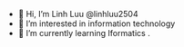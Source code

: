 - 👋 Hi, I’m Linh Luu @linhluu2504
- 👀 I’m interested in information technology
- 🌱 I’m currently learning Iformatics
.

<!---
linhluu2504/linhluu2504 is a ✨ special ✨ repository because its `README.md` (this file) appears on your GitHub profile.
You can click the Preview link to take a look at your changes.
--->
